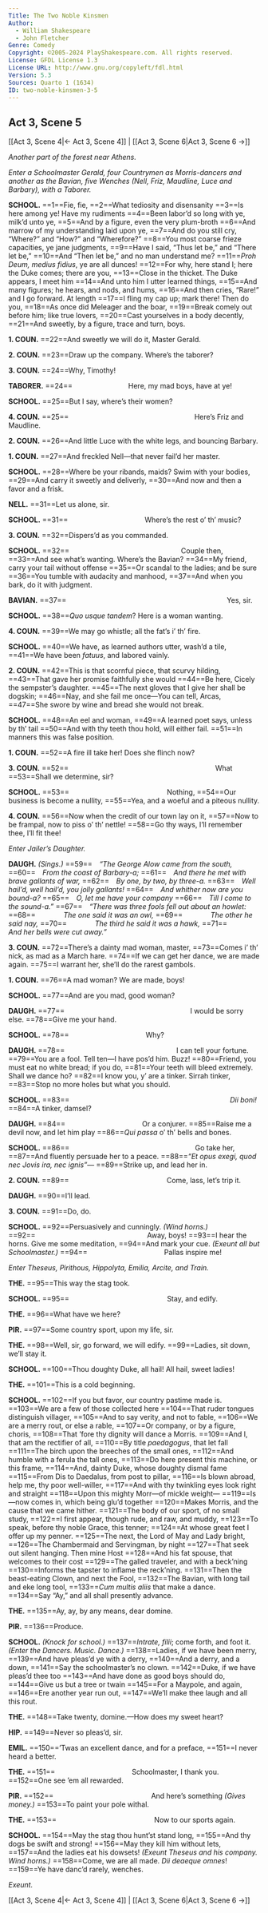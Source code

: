 ```yaml
---
Title: The Two Noble Kinsmen
Author: 
  - William Shakespeare
  - John Fletcher
Genre: Comedy
Copyright: ©2005-2024 PlayShakespeare.com. All rights reserved.
License: GFDL License 1.3
License URL: http://www.gnu.org/copyleft/fdl.html
Version: 5.3
Sources: Quarto 1 (1634)
ID: two-noble-kinsmen-3-5
---
```


## Act 3, Scene 5
[[Act 3, Scene 4|← Act 3, Scene 4]] | [[Act 3, Scene 6|Act 3, Scene 6 →]]

*Another part of the forest near Athens.*

*Enter a Schoolmaster Gerald, four Countrymen as Morris-dancers and another as the Bavian, five Wenches (Nell, Friz, Maudline, Luce and Barbary), with a Taborer.*

**SCHOOL.**
==1==Fie, fie,
==2==What tediosity and disensanity
==3==Is here among ye! Have my rudiments
==4==Been labor’d so long with ye, milk’d unto ye,
==5==And by a figure, even the very plum-broth
==6==And marrow of my understanding laid upon ye,
==7==And do you still cry, “Where?” and “How?” and “Wherefore?”
==8==You most coarse frieze capacities, ye jane judgments,
==9==Have I said, “Thus let be,” and “There let be,”
==10==And “Then let be,” and no man understand me?
==11==*Proh Deum, medius fidius*, ye are all dunces!
==12==For why, here stand I; here the Duke comes; there are you,
==13==Close in the thicket. The Duke appears, I meet him
==14==And unto him I utter learned things,
==15==And many figures; he hears, and nods, and hums,
==16==And then cries, “Rare!” and I go forward. At length
==17==I fling my cap up; mark there! Then do you,
==18==As once did Meleager and the boar,
==19==Break comely out before him; like true lovers,
==20==Cast yourselves in a body decently,
==21==And sweetly, by a figure, trace and turn, boys.

**1. COUN.**
==22==And sweetly we will do it, Master Gerald.

**2. COUN.**
==23==Draw up the company. Where’s the taborer?

**3. COUN.**
==24==Why, Timothy!

**TABORER.**
==24==        Here, my mad boys, have at ye!

**SCHOOL.**
==25==But I say, where’s their women?

**4. COUN.**
==25==                  Here’s Friz and Maudline.

**2. COUN.**
==26==And little Luce with the white legs, and bouncing Barbary.

**1. COUN.**
==27==And freckled Nell—that never fail’d her master.

**SCHOOL.**
==28==Where be your ribands, maids? Swim with your bodies,
==29==And carry it sweetly and deliverly,
==30==And now and then a favor and a frisk.

**NELL.**
==31==Let us alone, sir.

**SCHOOL.**
==31==           Where’s the rest o’ th’ music?

**3. COUN.**
==32==Dispers’d as you commanded.

**SCHOOL.**
==32==                Couple then,
==33==And see what’s wanting. Where’s the Bavian?
==34==My friend, carry your tail without offense
==35==Or scandal to the ladies; and be sure
==36==You tumble with audacity and manhood,
==37==And when you bark, do it with judgment.

**BAVIAN.**
==37==                       Yes, sir.

**SCHOOL.**
==38==*Quo usque tandem*? Here is a woman wanting.

**4. COUN.**
==39==We may go whistle; all the fat’s i’ th’ fire.

**SCHOOL.**
==40==We have, as learned authors utter, wash’d a tile,
==41==We have been *fatuus*, and labored vainly.

**2. COUN.**
==42==This is that scornful piece, that scurvy hilding,
==43==That gave her promise faithfully she would
==44==Be here, Cicely the sempster’s daughter.
==45==The next gloves that I give her shall be dogskin;
==46==Nay, and she fail me once—You can tell, Arcas,
==47==She swore by wine and bread she would not break.

**SCHOOL.**
==48==An eel and woman,
==49==A learned poet says, unless by th’ tail
==50==And with thy teeth thou hold, will either fail.
==51==In manners this was false position.

**1. COUN.**
==52==A fire ill take her! Does she flinch now?

**3. COUN.**
==52==                     What
==53==Shall we determine, sir?

**SCHOOL.**
==53==              Nothing,
==54==Our business is become a nullity,
==55==Yea, and a woeful and a piteous nullity.

**4. COUN.**
==56==Now when the credit of our town lay on it,
==57==Now to be frampal, now to piss o’ th’ nettle!
==58==Go thy ways, I’ll remember thee, I’ll fit thee!

*Enter Jailer’s Daughter.*

**DAUGH.**
*(Sings.)*
==59== *“The George Alow came from the south,*
==60== *From the coast of Barbary-a;*
==61== *And there he met with brave gallants of war,*
==62== *By one, by two, by three-a.*
==63== *Well hail’d, well hail’d, you jolly gallants!*
==64== *And whither now are you bound-a?*
==65== *O, let me have your company*
==66== *Till I come to the sound-a.”*
==67== *“There was three fools fell out about an howlet:*
==68==    *The one said it was an owl,*
==69==    *The other he said nay,*
==70==    *The third he said it was a hawk,*
==71==    *And her bells were cut away.”*

**3. COUN.**
==72==There’s a dainty mad woman, master,
==73==Comes i’ th’ nick, as mad as a March hare.
==74==If we can get her dance, we are made again.
==75==I warrant her, she’ll do the rarest gambols.

**1. COUN.**
==76==A mad woman? We are made, boys!

**SCHOOL.**
==77==And are you mad, good woman?

**DAUGH.**
==77==                  I would be sorry else.
==78==Give me your hand.

**SCHOOL.**
==78==           Why?

**DAUGH.**
==78==                I can tell your fortune.
==79==You are a fool. Tell ten—I have pos’d him. Buzz!
==80==Friend, you must eat no white bread; if you do,
==81==Your teeth will bleed extremely. Shall we dance ho?
==82==I know you, y’ are a tinker. Sirrah tinker,
==83==Stop no more holes but what you should.

**SCHOOL.**
==83==                       *Dii boni!*
==84==A tinker, damsel?

**DAUGH.**
==84==           Or a conjurer.
==85==Raise me a devil now, and let him play
==86==*Qui passa* o’ th’ bells and bones.

**SCHOOL.**
==86==                  Go take her,
==87==And fluently persuade her to a peace.
==88==*“Et opus exegi, quod nec Jovis ira, nec ignis”—*
==89==Strike up, and lead her in.

**2. COUN.**
==89==              Come, lass, let’s trip it.

**DAUGH.**
==90==I’ll lead.

**3. COUN.**
==91==Do, do.

**SCHOOL.**
==92==Persuasively and cunningly.
*(Wind horns.)*
==92==                Away, boys!
==93==I hear the horns. Give me some meditation,
==94==And mark your cue.
*(Exeunt all but Schoolmaster.)*
==94==           Pallas inspire me!

*Enter Theseus, Pirithous, Hippolyta, Emilia, Arcite, and Train.*

**THE.**
==95==This way the stag took.

**SCHOOL.**
==95==              Stay, and edify.

**THE.**
==96==What have we here?

**PIR.**
==97==Some country sport, upon my life, sir.

**THE.**
==98==Well, sir, go forward, we will edify.
==99==Ladies, sit down, we’ll stay it.

**SCHOOL.**
==100==Thou doughty Duke, all hail! All hail, sweet ladies!

**THE.**
==101==This is a cold beginning.

**SCHOOL.**
==102==If you but favor, our country pastime made is.
==103==We are a few of those collected here
==104==That ruder tongues distinguish villager,
==105==And to say verity, and not to fable,
==106==We are a merry rout, or else a rable,
==107==Or company, or by a figure, choris,
==108==That ’fore thy dignity will dance a Morris.
==109==And I, that am the rectifier of all,
==110==By title *paedagogus*, that let fall
==111==The birch upon the breeches of the small ones,
==112==And humble with a ferula the tall ones,
==113==Do here present this machine, or this frame,
==114==And, dainty Duke, whose doughty dismal fame
==115==From Dis to Daedalus, from post to pillar,
==116==Is blown abroad, help me, thy poor well-willer,
==117==And with thy twinkling eyes look right and straight
==118==Upon this mighty Morr—of mickle weight⁠—
==119==Is—now comes in, which being glu’d together
==120==Makes Morris, and the cause that we came hither.
==121==The body of our sport, of no small study,
==122==I first appear, though rude, and raw, and muddy,
==123==To speak, before thy noble Grace, this tenner;
==124==At whose great feet I offer up my penner.
==125==The next, the Lord of May and Lady bright,
==126==The Chambermaid and Servingman, by night
==127==That seek out silent hanging. Then mine Host
==128==And his fat spouse, that welcomes to their cost
==129==The galled traveler, and with a beck’ning
==130==Informs the tapster to inflame the reck’ning.
==131==Then the beast-eating Clown, and next the Fool,
==132==The Bavian, with long tail and eke long tool,
==133==*Cum multis aliis* that make a dance.
==134==Say “Ay,” and all shall presently advance.

**THE.**
==135==Ay, ay, by any means, dear domine.

**PIR.**
==136==Produce.

**SCHOOL.**
*(Knock for school.)*
==137==*Intrate, filii*; come forth, and foot it.
*(Enter the Dancers. Music. Dance.)*
==138==Ladies, if we have been merry,
==139==And have pleas’d ye with a derry,
==140==And a derry, and a down,
==141==Say the schoolmaster’s no clown.
==142==Duke, if we have pleas’d thee too
==143==And have done as good boys should do,
==144==Give us but a tree or twain
==145==For a Maypole, and again,
==146==Ere another year run out,
==147==We’ll make thee laugh and all this rout.

**THE.**
==148==Take twenty, domine.—How does my sweet heart?

**HIP.**
==149==Never so pleas’d, sir.

**EMIL.**
==150==’Twas an excellent dance, and for a preface,
==151==I never heard a better.

**THE.**
==151==           Schoolmaster, I thank you.
==152==One see ’em all rewarded.

**PIR.**
==152==              And here’s something
*(Gives money.)*
==153==To paint your pole withal.

**THE.**
==153==              Now to our sports again.

**SCHOOL.**
==154==May the stag thou hunt’st stand long,
==155==And thy dogs be swift and strong!
==156==May they kill him without lets,
==157==And the ladies eat his dowsets!
*(Exeunt Theseus and his company. Wind horns.)*
==158==Come, we are all made. *Dii deaeque omnes*!
==159==Ye have danc’d rarely, wenches.

*Exeunt.*

[[Act 3, Scene 4|← Act 3, Scene 4]] | [[Act 3, Scene 6|Act 3, Scene 6 →]]